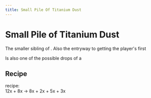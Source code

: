 ```yaml
---
title: Small Pile Of Titanium Dust
---
```


<ItemImage file="small_pile_of_titanium_dust" alt="Small Pile Of Titanium Dust" size="200" />

# Small Pile of Titanium Dust

The smaller sibling of <McItem slug="techreborn:titanium_dust" inline={true}/>. Also the entryway to getting the player's first <McItem slug="techreborn:titanium_ingot" inline={true}/>

Is also one of the possible drops of a <McItem slug="techreborn:scrap_box" inline={true}/>

## Recipe

<CraftingTable recipe="input air air air input air techreborn:titanium_dust air input air air air output techreborn:small_pile_of_titanium_dust,4"/>

<McItem slug="techreborn:industrial_electrolyzer" inline={true}/> recipe:  
12x<McItem slug="techreborn:bauxite_dust" inline={true}/> + 8x<McItem slug="techreborn:empty_cell" inline={true}/> → 8x<McItem slug="techreborn:aluminum_dust" inline={true}/> + 2x<McItem slug="techreborn:small_pile_of_titanium_dust" inline={true}/> + 5x<McItem slug="techreborn:hydrogen_cell" inline={true}/> + 3x<McItem slug="techreborn:compressed_air_cell" inline={true}/>